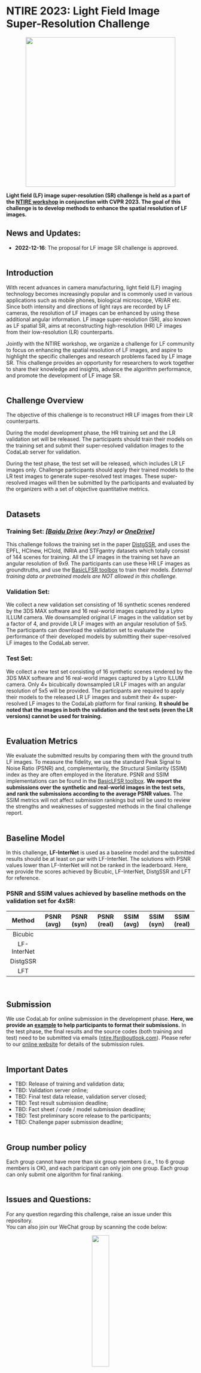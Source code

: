 # NTIRE 2023: Light Field Image Super-Resolution Challenge <br> 
<p align="center">  <img src="https://raw.github.com/The-Learning-And-Vision-Atelier-LAVA/LF-Image-SR/NTIRE2023/Fig/logo.jpg" width="400"> </p>

**Light field (LF) image super-resolution (SR) challenge is held as a part of the [NTIRE workshop](https://data.vision.ee.ethz.ch/cvl/ntire23/) in conjunction with CVPR 2023. The goal of this challenge is to develop methods to enhance the spatial resolution of LF images.**


## News and Updates:
* **2022-12-16**: The proposal for LF image SR challenge is approved.
<br><br>

## Introduction
With recent advances in camera manufacturing, light field (LF) imaging technology becomes increasingly popular and is commonly used in various applications such as mobile phones, biological microscope, VR/AR etc. Since both intensity and directions of light rays are recorded by LF cameras, the resolution of LF images can be enhanced by using these additional angular information. LF image super-resolution (SR), also known as LF spatial SR, aims at reconstructing high-resolution (HR) LF images from their low-resolution (LR) counterparts. 

Jointly with the NTIRE workshop, we organize a challenge for LF community to focus on enhancing the spatial resolution of LF images, and aspire to highlight the specific challenges and research problems faced by LF image SR. This challenge provides an opportunity for researchers to work together to share their knowledge and insights, advance the algorithm performance, and promote the development of LF image SR.
<br><br>

## Challenge Overview
The objective of this challenge is to reconstruct HR LF images from their LR counterparts.

During the model development phase, the HR training set and the LR validation set will be released. The participants should train their models on the training set and submit their super-resolved validation images to the CodaLab server for validation.

During the test phase, the test set will be released, which includes LR LF images only. Challenge participants should apply their trained models to the LR test images to generate super-resolved test images. These super-resolved images will then be submitted by the participants and evaluated by the organizers with a set of objective quantitative metrics.
<br><br>

## Datasets
### Training Set: *[[Baidu Drive](https://pan.baidu.com/s/1mYQR6OBXoEKrOk0TjV85Yw) (key:7nzy) or [OneDrive](https://stuxidianeducn-my.sharepoint.com/:f:/g/personal/zyliang_stu_xidian_edu_cn/EpkUehGwOlFIuSSdadq9S4MBEeFkNGPD_DlzkBBmZaV_mA?e=FiUeiv)]*

This challenge follows the training set in the paper [DistgSSR](https://yingqianwang.github.io/DistgLF/), and uses the EPFL, HCInew, HCIold, INRIA and STFgantry datasets which totally consist of 144 scenes for training. All the LF images in the training set have an angular resolution of 9x9. The participants can use these HR LF images as groundtruths, and use the [BasicLFSR toolbox](https://github.com/ZhengyuLiang24/BasicLFSR) to train their models. *External training data or pretrained models are NOT allowed in this challenge.*

### Validation Set:

We collect a new validation set consisting of 16 synthetic scenes rendered by the 3DS MAX software and 16 real-world images captured by a Lytro ILLUM camera. We downsampled original LF images in the validation set by a factor of 4, and provide LR LF images with an angular resolution of 5x5. The participants can download the validation set to evaluate the performance of their developed models by submitting their super-resolved LF images to the CodaLab server.

### Test Set:

We collect a new test set consisting of 16 synthetic scenes rendered by the 3DS MAX software and 16 real-world images captured by a Lytro ILLUM camera. Only 4× bicubically downsampled LR LF images with an angular resolution of 5x5 will be provided. The participants are required to apply their models to the released LR LF images and submit their 4× super-resolved LF images to the CodaLab platform for final ranking. **It should be noted that the images in both the validation and the test sets (even the LR versions) cannot be used for training.**
<br><br>

## Evaluation Metrics
We evaluate the submitted results by comparing them with the ground truth LF images. To measure the fidelity, we use the standard Peak Signal to Noise Ratio (PSNR) and, complementarily, the Structural Similarity (SSIM) index as they are often employed in the literature. PSNR and SSIM implementations can be found in the [BasicLFSR toolbox](https://github.com/ZhengyuLiang24/BasicLFSR). **We report the submissions over the synthetic and real-world images in the test sets, and rank the submissions according to the average PSNR values.** The SSIM metrics will not affect submission rankings but will be used to review the strengths and weaknesses of suggested methods in the final challenge report. 
<br><br>

## Baseline Model
In this challenge, **LF-InterNet** is used as a baseline model and the submitted results should be at least on par with LF-InterNet. The solutions with PSNR values lower than LF-InterNet will not be ranked in the leaderboard. Here, we provide the scores achieved by Bicubic, LF-InterNet, DistgSSR and LFT for reference.

### PSNR and SSIM values achieved by baseline methods on the validation set for 4xSR:
| Method | PSNR (avg)  |  PSNR (syn)  | PSNR (real)  | SSIM (avg)  |  SSIM (syn)  | SSIM (real)  |
|:------:|  :--------: | :--------: | :---------: | :-------: | :-------: | :-------: | 
| Bicubic       | 
| LF-InterNet   | 
| DistgSSR      | 
| LFT           |
<br>

## Submission
We use CodaLab for online submission in the development phase. **Here, we provide an [example]() to help participants to format their submissions.** In the test phase, the final results and the source codes (both training and test) need to be submitted via emails (ntire.lfsr@outlook.com). Please refer to our [online website](https://codalab.lisn.upsaclay.fr/competitions/9201) for details of the submission rules.
<br><br>

## Important Dates
* TBD: Release of training and validation data;
* TBD: Validation server online;
* TBD: Final test data release, validation server closed;
* TBD: Test result submission deadline;
* TBD: Fact sheet / code / model submission deadline;
* TBD: Test preliminary score release to the participants;
* TBD: Challenge paper submission deadline;
<br><br>

## Group number policy
Each group cannot have more than six group members (i.e., 1 to 6 group members is OK), and each paricipant can only join one group. Each group can only submit one algorithm for final ranking.
<br><br>

## Issues and Questions:
For any question regarding this challenge, raise an issue under this repository. <br>
You can also join our WeChat group by scanning the code below:

<p align="center"> <img src="https://raw.github.com/The-Learning-And-Vision-Atelier-LAVA/LF-Image-SR/NTIRE2023/Fig/WeChat.jpg" width="30%"> </p>

## Organizers:
* [**Yingqian Wang**](https://yingqianwang.github.io/) ([wangyingqian16@nudt.edu.cn](wangyingqian16@nudt.edu.cn))
* [**Longguang Wang**](https://longguangwang.github.io/) ([wanglongguang15@nudt.edu.cn](wanglongguang15@nudt.edu.cn))
* [**Zhengyu Liang**](https://github.com/ZhengyuLiang24) ([zyliang@nudt.edu.cn](zyliang@nudt.edu.cn))
* [**Jungang Yang**]() ([yangjungang@nudt.edu.cn](yangjungang@nudt.edu.cn))
* [**Yulan Guo**](http://yulanguo.me/) ([yulan.guo@nudt.edu.cn](yulan.guo@nudt.edu.cn))
* [**Radu Timofte**](https://people.ee.ethz.ch/~timofter/) ([Radu.Timofte@vision.ee.ethz.ch](Radu.Timofte@vision.ee.ethz.ch))
<br><br>

## NTIRE 2023 Terms and Conditions:
The terms and conditions of this challenge can be viewed [here](https://codalab.lisn.upsaclay.fr/competitions/9201#learn_the_details-terms_and_conditions).


